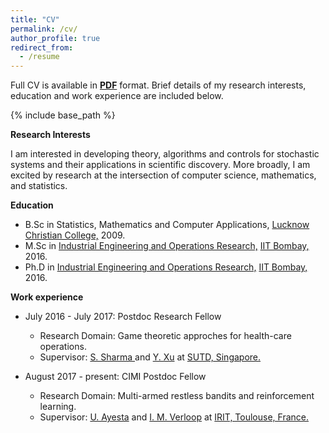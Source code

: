 ```yaml
---
title: "CV"
permalink: /cv/
author_profile: true
redirect_from:
  - /resume
---
```


Full CV is available in <a href="/papers/CV_Manu.pdf" target="_blank"><b>PDF</b></a> format. Brief details of my research interests, education and work experience are included below.

{% include base_path %}

  
<b>Research Interests</b>

I am interested in developing theory, algorithms and controls for stochastic systems and their applications in scientific discovery. More broadly, I am excited by research at the intersection of computer science, mathematics, and statistics. 

<b>Education</b>
* B.Sc in Statistics, Mathematics and Computer Applications, <a href="http://www.lcdc.edu.in/" target="_blank">Lucknow Christian College,</a> 2009.
* M.Sc in <a href="http://www.ieor.iitb.ac.in/" target="_blank">Industrial Engineering and Operations Research,</a> <a href="http://www.iitb.ac.in/" target="_blank">IIT Bombay,</a> 2016.
* Ph.D in <a href="http://www.ieor.iitb.ac.in/" target="_blank">Industrial Engineering and Operations Research,</a> <a href="http://www.iitb.ac.in/" target="_blank">IIT Bombay,</a> 2016.

<b>Work experience</b>
* July 2016 - July 2017: Postdoc Research Fellow
  * Research Domain: Game theoretic approches for health-care operations.
  * Supervisor: <a href = "https://esd.sutd.edu.sg/people/faculty/shrutivandana-sharma" target="_blank"> S. Sharma </a> and <a href = "https://esd.sutd.edu.sg/people/faculty/ying-xu" target="_blank">Y. Xu</a> at <a href="https://www.sutd.edu.sg/" target="_blank">SUTD, Singapore.</a> 

* August 2017 - present: CIMI Postdoc Fellow
  * Research Domain: Multi-armed restless bandits and reinforcement learning.
  * Supervisor: <a href = "https://www.irit.fr/~Urtzi.Ayesta/" target="_blank">U. Ayesta</a> and <a href = "http://verloop.perso.enseeiht.fr/" target="_blank">I. M. Verloop</a> at <a href="https://www.irit.fr/" target="_blank">IRIT, Toulouse, France.</a> 
